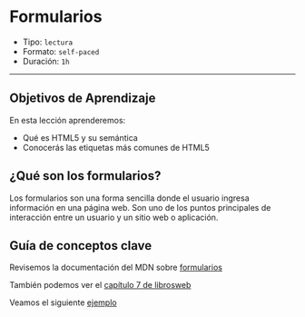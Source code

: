 # Formularios

- Tipo: `lectura`
- Formato: `self-paced`
- Duración: `1h`

***

## Objetivos de Aprendizaje

En esta lección aprenderemos:

- Qué es HTML5 y su semántica
- Conocerás las etiquetas más comunes de HTML5

## ¿Qué son los formularios?

Los formularios son una forma sencilla donde el usuario ingresa información
en una página web. Son uno de los puntos principales de interacción entre
un usuario y un sitio web o aplicación.

## Guía de conceptos clave

Revisemos la documentación del MDN sobre
[formularios](https://developer.mozilla.org/es/docs/Web/HTML/Elemento/form)

También podemos ver el [capítulo 7 de librosweb](http://librosweb.es/libro/javascript/capitulo_7.html)
<!-- (verificar onclick en html) -->

Veamos el siguiente [ejemplo](https://developer.mozilla.org/es/docs/Learn/HTML/Forms/Your_first_HTML_form)

